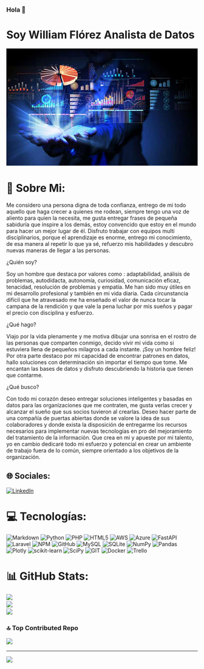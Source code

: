 ### Hola 👋

# Soy William Flórez Analista de Datos

![Alt text](big-data-gestion-de-informacion.jpg)






# 💫 Sobre Mi:
Me considero una persona digna de toda confianza, entrego de mi todo aquello que haga crecer a quienes me rodean, siempre tengo una voz de aliento para quien la necesita, me gusta entregar frases de pequeña sabiduría que inspire a los demás, estoy convencido que estoy en el mundo para hacer un mejor lugar de él. Disfruto trabajar con equipos multi disciplinarios, porque el aprendizaje es enorme, entrego mi conocimiento, de esa manera al repetir lo que ya sé, refuerzo mis habilidades y descubro nuevas maneras de llegar a las personas.

¿Quién soy?

Soy un hombre que destaca por valores como : adaptabilidad, análisis de problemas, autodidacta, autonomía, curiosidad, comunicación eficaz, tenacidad, resolución de problemas y empatía. Me han sido muy útiles en mi desarrollo profesional y también en mi vida diaria. Cada circunstancia difícil que he atravesado me ha enseñado el valor de nunca tocar la campana de la rendición y que vale la pena luchar por mis sueños y pagar el precio con disciplina y esfuerzo.

¿Qué hago?

Viajo por la vida plenamente y me motiva dibujar una sonrisa en el rostro de las personas que comparten conmigo, decido vivir mi vida como si estuviera llena de pequeños milagros a cada instante. ¡Soy un hombre feliz! Por otra parte destaco por mi capacidad de encontrar patrones en datos, hallo soluciones con determinación sin importar el tiempo que tome. Me encantan las bases de datos y disfruto descubriendo la historia que tienen que contarme.

¿Qué busco?

Con todo mi corazón deseo entregar soluciones inteligentes y basadas en datos para las organizaciones que me contraten, me gusta verlas crecer y alcanzar el sueño que sus socios tuvieron al crearlas. Deseo hacer parte de una compañía de puertas abiertas donde se valore la idea de sus colaboradores y donde exista la disposición de entregarme los recursos necesarios para implementar nuevas tecnologías en pro del mejoramiento del tratamiento de la información. Que crea en mi y apueste por mi talento, yo en cambio dedicaré todo mi esfuerzo y potencial en crear un ambiente de trabajo fuera de lo común, siempre orientado a los objetivos de la organización.


## 🌐 Sociales:
[![LinkedIn](https://img.shields.io/badge/LinkedIn-%230077B5.svg?logo=linkedin&logoColor=white)](https://linkedin.com/in/www.linkedin.com/in/william-a-flórez-p-datascientist) 

# 💻 Tecnologías:
![Markdown](https://img.shields.io/badge/markdown-%23000000.svg?style=for-the-badge&logo=markdown&logoColor=white) ![Python](https://img.shields.io/badge/python-3670A0?style=for-the-badge&logo=python&logoColor=ffdd54) ![PHP](https://img.shields.io/badge/php-%23777BB4.svg?style=for-the-badge&logo=php&logoColor=white) ![HTML5](https://img.shields.io/badge/html5-%23E34F26.svg?style=for-the-badge&logo=html5&logoColor=white) ![AWS](https://img.shields.io/badge/AWS-%23FF9900.svg?style=for-the-badge&logo=amazon-aws&logoColor=white) ![Azure](https://img.shields.io/badge/azure-%230072C6.svg?style=for-the-badge&logo=azure-devops&logoColor=white) ![FastAPI](https://img.shields.io/badge/FastAPI-005571?style=for-the-badge&logo=fastapi) ![Laravel](https://img.shields.io/badge/laravel-%23FF2D20.svg?style=for-the-badge&logo=laravel&logoColor=white) ![NPM](https://img.shields.io/badge/NPM-%23000000.svg?style=for-the-badge&logo=npm&logoColor=white) ![GitHub](https://img.shields.io/badge/GitHub-%23121011.svg?style=for-the-badge&logo=github&logoColor=white) ![MySQL](https://img.shields.io/badge/mysql-%2300f.svg?style=for-the-badge&logo=mysql&logoColor=white) ![SQLite](https://img.shields.io/badge/sqlite-%2307405e.svg?style=for-the-badge&logo=sqlite&logoColor=white) ![NumPy](https://img.shields.io/badge/numpy-%23013243.svg?style=for-the-badge&logo=numpy&logoColor=white) ![Pandas](https://img.shields.io/badge/pandas-%23150458.svg?style=for-the-badge&logo=pandas&logoColor=white) ![Plotly](https://img.shields.io/badge/Plotly-%233F4F75.svg?style=for-the-badge&logo=plotly&logoColor=white) ![scikit-learn](https://img.shields.io/badge/scikit--learn-%23F7931E.svg?style=for-the-badge&logo=scikit-learn&logoColor=white) ![SciPy](https://img.shields.io/badge/SciPy-%230C55A5.svg?style=for-the-badge&logo=scipy&logoColor=%white) ![GIT](https://img.shields.io/badge/Git-fc6d26?style=for-the-badge&logo=git&logoColor=white) ![Docker](https://img.shields.io/badge/docker-%230db7ed.svg?style=for-the-badge&logo=docker&logoColor=white) ![Trello](https://img.shields.io/badge/Trello-%23026AA7.svg?style=for-the-badge&logo=Trello&logoColor=white)
# 📊 GitHub Stats:
![](https://github-readme-stats.vercel.app/api?username=willflorez&theme=dark&hide_border=false&include_all_commits=true&count_private=true)<br/>
![](https://github-readme-streak-stats.herokuapp.com/?user=willflorez&theme=dark&hide_border=false)<br/>
![](https://github-readme-stats.vercel.app/api/top-langs/?username=willflorez&theme=dark&hide_border=false&include_all_commits=true&count_private=true&layout=compact)

### 🔝 Top Contributed Repo
![](https://github-contributor-stats.vercel.app/api?username=willflorez&limit=5&theme=dark&combine_all_yearly_contributions=true)

---
[![](https://visitcount.itsvg.in/api?id=willflorez&icon=0&color=0)](https://visitcount.itsvg.in)

<!-- Proudly created with GPRM ( https://gprm.itsvg.in ) -->
<!--
**willflorez/willflorez** is a ✨ _special_ ✨ repository because its `README.md` (this file) appears on your GitHub profile.

Here are some ideas to get you started:

- 🔭 I’m currently working on ...
- 🌱 I’m currently learning ...
- 👯 I’m looking to collaborate on ...
- 🤔 I’m looking for help with ...
- 💬 Ask me about ...
- 📫 How to reach me: ...
- 😄 Pronouns: ...
- ⚡ Fun fact: ...
-->
